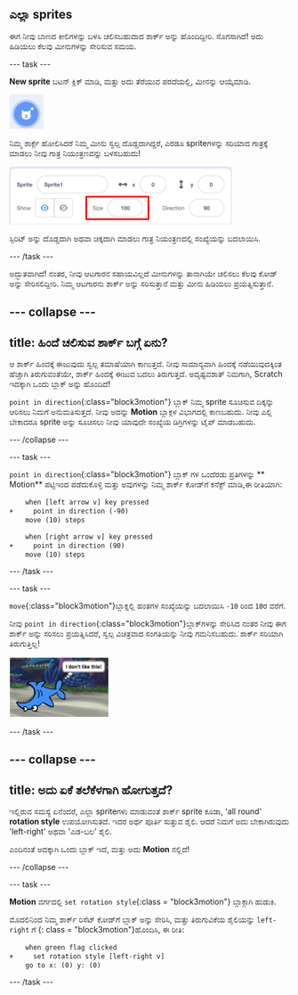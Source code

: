 ## ಎಲ್ಲಾ sprites

ಈಗ ನೀವು ಬಾಣದ ಕೀಲಿಗಳನ್ನು ಬಳಸಿ ಚಲಿಸಬಹುದಾದ ಶಾರ್ಕ್ ಅನ್ನು ಹೊಂದಿದ್ದೀರಿ. ಸೊಗಸಾಗಿದೆ! ಅದು ಹಿಡಿಯಲು ಕೆಲವು ಮೀನುಗಳನ್ನು ಸೇರಿಸುವ ಸಮಯ.

\--- task \---

**New sprite** ಬಟನ್ ಕ್ಲಿಕ್ ಮಾಡಿ, ಮತ್ತು ಅದು ತೆರೆಯುವ ಪರದೆಯಲ್ಲಿ, ಮೀನನ್ನು ಆಯ್ಕೆಮಾಡಿ.

![ಹೊಸ sprite ಬಟನ್](images/spritesNewFromLibrary.png)

ನಿಮ್ಮ ಶಾರ್ಕ್ಗೆ ಹೋಲಿಸಿದರೆ ನಿಮ್ಮ ಮೀನು ಸ್ವಲ್ಪ ದೊಡ್ಡದಾಗಿದ್ದರೆ, ಎರಡೂ sprite‌ಗಳನ್ನು ಸರಿಯಾದ ಗಾತ್ರಕ್ಕೆ ಮಾಡಲು ನೀವು ಗಾತ್ರ ನಿಯಂತ್ರಣವನ್ನು ಬಳಸಬಹುದು!

![Sprite ಗಾತ್ರ ನಿಯಂತ್ರಣ](images/sprites2.png)

ಸ್ಪಿರಿಟ್ ಅನ್ನು ದೊಡ್ಡದಾಗಿ ಅಥವಾ ಚಿಕ್ಕದಾಗಿ ಮಾಡಲು ಗಾತ್ರ ನಿಯಂತ್ರಣದಲ್ಲಿ ಸಂಖ್ಯೆಯನ್ನು ಬದಲಾಯಿಸಿ.

\--- /task \---

ಅದ್ಭುತವಾಗಿದೆ! ನಂತರ, ನೀವು ಆಟಗಾರನ ಸಹಾಯವಿಲ್ಲದೆ ಮೀನುಗಳನ್ನು ತಾನಾಗಿಯೇ ಚಲಿಸಲು ಕೆಲವು ಕೋಡ್ ಅನ್ನು ಸೇರಿಸಲಿದ್ದೀರಿ. ನಿಮ್ಮ ಆಟಗಾರನು ಶಾರ್ಕ್ ಅನ್ನು ಸರಿಸುತ್ತಾನೆ ಮತ್ತು ಮೀನು ಹಿಡಿಯಲು ಪ್ರಯತ್ನಿಸುತ್ತಾನೆ.

## \--- collapse \---

## title: ಹಿಂದೆ ಚಲಿಸುವ ಶಾರ್ಕ್ ಬಗ್ಗೆ ಏನು?

ಆ ಶಾರ್ಕ್ ಹಿಂದಕ್ಕೆ ಈಜುವುದು ಸ್ವಲ್ಪ ತಮಾಷೆಯಾಗಿ ಕಾಣುತ್ತದೆ. ನೀವು ಸಾಮಾನ್ಯವಾಗಿ ಹಿಂದಕ್ಕೆ ನಡೆಯುವುದಕ್ಕಿಂತ ಹೆಚ್ಚಾಗಿ ತಿರುಗುವಂತೆಯೇ, ಶಾರ್ಕ್ ಹಿಂದಕ್ಕೆ ಈಜುವ ಬದಲು ತಿರುಗುತ್ತದೆ. ಅದೃಷ್ಟವಶಾತ್ ನಿಮಗಾಗಿ, Scratch ಇದಕ್ಕಾಗಿ ಒಂದು ಬ್ಲಾಕ್ ಅನ್ನು ಹೊಂದಿದೆ!

`point in direction`{:class="block3motion"} ಬ್ಲಾಕ್ ನಿಮ್ಮ sprite ಸೂಚಿಸುವ ದಿಕ್ಕನ್ನು ಆರಿಸಲು ನಿಮಗೆ ಅನುಮತಿಸುತ್ತದೆ. ನೀವು ಅದನ್ನು **Motion** ಬ್ಲಾಕ್ಗಳ ವಿಭಾಗದಲ್ಲಿ ಕಾಣಬಹುದು. ನೀವು ಎಲ್ಲಿ ಬೇಕಾದರೂ sprite ಅನ್ನು ಸೂಚಿಸಲು ನೀವು ಯಾವುದೇ ಸಂಖ್ಯೆಯ ಡಿಗ್ರಿಗಳನ್ನು ಟೈಪ್ ಮಾಡಬಹುದು.

\--- /collapse \---

\--- task \---

`point in direction`{:class="block3motion"} ಬ್ಲಾಕ್ ಗಳ ಒಂದೆರಡು ಪ್ರತಿಗಳನ್ನು ** Motion** ಪಟ್ಟಿಇಂದ ಪಡೆದುಕೊಳ್ಳಿ ಮತ್ತು ಅವುಗಳನ್ನು ನಿಮ್ಮ ಶಾರ್ಕ್ ಕೋಡ್‌ಗೆ ಕನೆಕ್ಟ್ ಮಾಡಿ,ಈ ರೀತಿಯಾಗಿ:

```blocks3
    when [left arrow v] key pressed
+     point in direction (-90)
    move (10) steps
```

```blocks3
    when [right arrow v] key pressed
+     point in direction (90)
    move (10) steps
```

\--- /task \---

\--- task \---

`move`{:class="block3motion"}ಬ್ಲಾಕ್ನಲ್ಲಿ ಹಂತಗಳ ಸಂಖ್ಯೆಯನ್ನು ಬದಲಾಯಿಸಿ `-10` ರಿಂದ `10`ರ ವರೆಗೆ.

ನೀವು `point in direction`{:class="block3motion"}ಬ್ಲಾಕ್‌ಗಳನ್ನು ಸೇರಿಸಿದ ನಂತರ ನೀವು ಈಗ ಶಾರ್ಕ್ ಅನ್ನು ಸರಿಸಲು ಪ್ರಯತ್ನಿಸಿದರೆ, ಸ್ವಲ್ಪ ವಿಚಿತ್ರವಾದ ಸಂಗತಿಯನ್ನು ನೀವು ಗಮನಿಸಬಹುದು. ಶಾರ್ಕ್ ಸರಿಯಾಗಿ ತಿರುಗುತ್ತಿಲ್ಲ!

![ತಲೆಕೆಳಗಾಗಿ ಶಾರ್ಕ್](images/spritesUpsideDown.png)

\--- /task \---

## \--- collapse \---

## title: ಅದು ಏಕೆ ತಲೆಕೆಳಗಾಗಿ ಹೋಗುತ್ತದೆ?

ಇಲ್ಲಿರುವ ಸಮಸ್ಯೆ ಏನೆಂದರೆ, ಎಲ್ಲಾ sprite‌ಗಳು ಮಾಡುವಂತೆ ಶಾರ್ಕ್ sprite ಕೂಡಾ, 'all round' **rotation style** ಉಪಯೋಗಿಸುತದೆ. ಇದರ ಅರ್ಥ ಪೂರ್ತಿ ಸುತ್ತುವ ಶೈಲಿ. ಆದರೆ ನಿಮಗೆ ಅದು ಬೇಕಾಗಿರುವುದು 'left-right' ಅಥವಾ 'ಎಡ-ಬಲ' ಶೈಲಿ.

ಎಂದಿನಂತೆ ಅದಕ್ಕಾಗಿ ಒಂದು ಬ್ಲಾಕ್ ಇದೆ, ಮತ್ತು ಅದು **Motion** ನಲ್ಲಿದೆ!

\--- /collapse \---

\--- task \---

**Motion** ವರ್ಗದಲ್ಲಿ `set rotation style`{:class = "block3motion"} ಬ್ಲಾಕ್ಗಾಗಿ ಹುಡುಕಿ.

ಮೊದಲಿನಿಂದ ನಿಮ್ಮ ಶಾರ್ಕ್ ರಿಸೆಟ್ ಕೋಡ್‌ಗೆ ಬ್ಲಾಕ್ ಅನ್ನು ಸೇರಿಸಿ, ಮತ್ತು ತಿರುಗುವಿಕೆಯ ಶೈಲಿಯನ್ನು `left-right` ಗೆ {: class = "block3motion"}ಹೊಂದಿಸಿ, ಈ ರೀತಿ:

```blocks3
    when green flag clicked
+     set rotation style [left-right v]
    go to x: (0) y: (0)
```

\--- /task \---